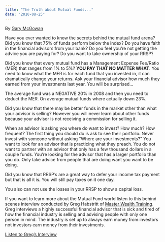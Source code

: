 ```yaml
---
title: "The Truth about Mutual Funds..."
date: "2010-08-25"
---
```


By [Gary McGowan](http://realestateventures.ca/index/resources)

Have you ever wanted to know the secrets behind the mutual fund arena? Did you know that 75% of funds perform below the index? Do you have faith in the financial advisors from your bank? Do you feel you’re not getting the advice you are paying for? Do you want to take ownership of your RRSP?

Did you know that every mutual fund has a Management Expense Fee/Ratio (MER) that ranges from 1% to 5%? **YOU PAY THAT NO MATTER WHAT**. You need to know what the MER is for each fund that you invested in, it can dramatically change your returns. Ask your financial advisor how much they earned from your investments last year. You will be surprised…

The average fund was a NEGATIVE 20% in 2008 and then you need to deduct the MER. On average mutual funds where actually down 23%.

Did you know that there may be better funds in the market other than what your advisor is selling? However you will never learn about other funds because your advisor is not receiving a commission for selling it.

When an advisor is asking you where do want to invest? How much? How frequent? The first thing you should do is ask to see their portfolio. Never invest with someone without asking “Where are your investments?” You want to look for an advisor that is practicing what they preach. You do not want to partner with an advisor that only has a few thousand dollars in a couple funds. You’re looking for the advisor that has a larger portfolio than you do. Only take advice from people that are doing want you want to be doing.

Did you know that RRSP’s are a great way to defer your income tax payment but that is all it is. You will still pay taxes on it one day.

You also can not use the losses in your RRSP to show a capital loss.

If you want to learn more about the Mutual Fund world listen to this behind scenes interview conducted by Greg Habstritt of [Master Wealth Training](http://www.masterwealthtraining.com/). Greg interviews a highly successful financial advisor that is sick and tired of how the financial industry is selling and advising people with only one person in mind. The industry is set up to always earn money from investors not investors earn money from their investments.

[Listen to Greg’s Interview](http://realestateventures.ca/index/wp-content/uploads/2009/04/RRSPCC0.mp3)
